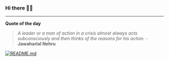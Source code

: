 ### Hi there 👋🏻


---

**Quote of the day**

> *A leader or a man of action in a crisis almost always acts subconsciously and then thinks of the reasons for his action.* - **Jawaharlal Nehru** 

[![README.md](https://github.com/marcolovazzano/marcolovazzano/actions/workflows/readme.yml/badge.svg?branch=main)](https://github.com/marcolovazzano/marcolovazzano/actions/workflows/readme.yml)
